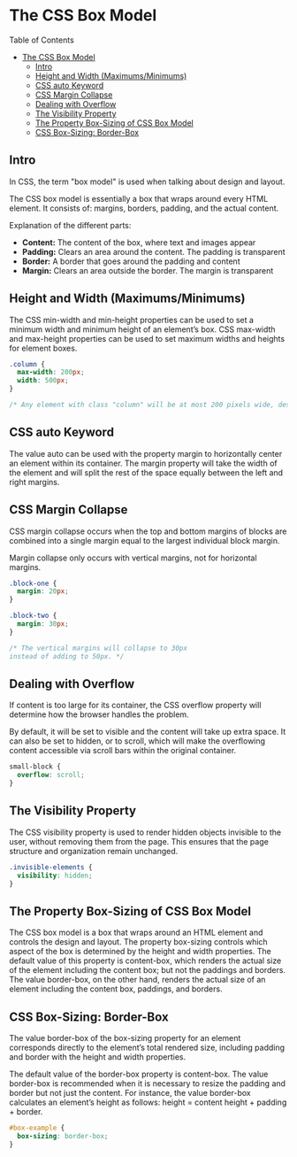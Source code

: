 # The CSS Box Model

Table of Contents

- [The CSS Box Model](#the-css-box-model)
  - [Intro](#intro)
  - [Height and Width (Maximums/Minimums)](#height-and-width-maximumsminimums)
  - [CSS auto Keyword](#css-auto-keyword)
  - [CSS Margin Collapse](#css-margin-collapse)
  - [Dealing with Overflow](#dealing-with-overflow)
  - [The Visibility Property](#the-visibility-property)
  - [The Property Box-Sizing of CSS Box Model](#the-property-box-sizing-of-css-box-model)
  - [CSS Box-Sizing: Border-Box](#css-box-sizing-border-box)

## Intro

In CSS, the term "box model" is used when talking about design and layout.

The CSS box model is essentially a box that wraps around every HTML element. It consists of: margins, borders, padding, and the actual content.

Explanation of the different parts:

- **Content:**
  The content of the box, where text and images appear
- **Padding:**
  Clears an area around the content. The padding is transparent
- **Border:**
  A border that goes around the padding and content
- **Margin:**
  Clears an area outside the border. The margin is transparent

## Height and Width (Maximums/Minimums)

The CSS min-width and min-height properties can be used to set a minimum width and minimum height of an element’s box. CSS max-width and max-height properties can be used to set maximum widths and heights for element boxes.

```css
.column {
  max-width: 200px;
  width: 500px;
}

/* Any element with class "column" will be at most 200 pixels wide, despite the width property value of 500 pixels. */
```

## CSS auto Keyword

The value auto can be used with the property margin to horizontally center an element within its container. The margin property will take the width of the element and will split the rest of the space equally between the left and right margins.

## CSS Margin Collapse

CSS margin collapse occurs when the top and bottom margins of blocks are combined into a single margin equal to the largest individual block margin.

Margin collapse only occurs with vertical margins, not for horizontal margins.

```css
.block-one {
  margin: 20px;
}

.block-two {
  margin: 30px;
}

/* The vertical margins will collapse to 30px
instead of adding to 50px. */
```

## Dealing with Overflow

If content is too large for its container, the CSS overflow property will determine how the browser handles the problem.

By default, it will be set to visible and the content will take up extra space. It can also be set to hidden, or to scroll, which will make the overflowing content accessible via scroll bars within the original container.

```css
small-block {
  overflow: scroll;
}
```

## The Visibility Property

The CSS visibility property is used to render hidden objects invisible to the user, without removing them from the page. This ensures that the page structure and organization remain unchanged.

```css
.invisible-elements {
  visibility: hidden;
}
```

## The Property Box-Sizing of CSS Box Model

The CSS box model is a box that wraps around an HTML element and controls the design and layout. The property box-sizing controls which aspect of the box is determined by the height and width properties. The default value of this property is content-box, which renders the actual size of the element including the content box; but not the paddings and borders. The value border-box, on the other hand, renders the actual size of an element including the content box, paddings, and borders.

## CSS Box-Sizing: Border-Box

The value border-box of the box-sizing property for an element corresponds directly to the element’s total rendered size, including padding and border with the height and width properties.

The default value of the border-box property is content-box. The value border-box is recommended when it is necessary to resize the padding and border but not just the content. For instance, the value border-box calculates an element’s height as follows: height = content height + padding + border.

```css
#box-example {
  box-sizing: border-box;
}
```
